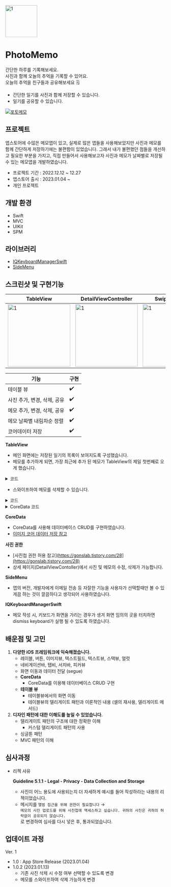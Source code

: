 <img width="100" alt="1" src="https://user-images.githubusercontent.com/108605997/214176123-728f9b9a-2dbb-41c7-8692-0919e63e046f.png"> 


# PhotoMemo  

간단한 하루를 기록해보세요.  
사진과 함께 오늘의 추억을 기록할 수 있어요.  
오늘의 추억을 친구들과 공유해보세요 🗒  

- 간단한 일기를 사진과 함께 저장할 수 있습니다.  
- 일기를 공유할 수 있습니다.  

[![포토메모](https://user-images.githubusercontent.com/108605997/214177110-4e5b4891-a038-436c-99a9-19c8e7c10056.png)](https://apps.apple.com/kr/app/photomemo-%ED%8F%AC%ED%86%A0%EB%A9%94%EB%AA%A8/id1661616427)

## 프로젝트 
앱스토어에 수많은 메모앱이 있고, 실제로 많은 앱들을 사용해보았지만 사진과 메모를 함께 간단하게 저장하기에는 불편함이 있었습니다. 그래서 내가 불편했던 점들을 개선하고 필요한 부분을 가지고, 직접 만들어서 사용해보고자 사진과 메모가 날짜별로 저장될 수 있는 메모앱을 개발하였습니다.

- 프로젝트 기간 : 2022.12.12 ~ 12.27
- 앱스토어 출시 : 2023.01.04 ~
- 개인 프로젝트


## 개발 환경
- Swift
- MVC
- UIKit
- SPM

## 라이브러리
- [IQKeyboardManagerSwift](https://github.com/hackiftekhar/IQKeyboardManager)
- [SideMenu](https://github.com/jonkykong/SideMenu)


## 스크린샷 및 구현기능
|TableView|DetailViewController|Swipe to delete|SideMenu|
|---|---|---|---|
|<img width="196" alt="1" src="https://user-images.githubusercontent.com/108605997/214174160-39400dd0-7abc-45bf-9dbd-0d6897286e4b.gif">| <img width="196" alt="1" src="https://user-images.githubusercontent.com/108605997/214174610-51fdfdac-dbd6-4844-b45d-bd7f8ad7a3d6.gif"> |<img width="196" alt="1" src="https://user-images.githubusercontent.com/108605997/214174712-073ad04c-d3ca-4b42-ba88-3ef5a07229d8.gif"> |<img width="196" alt="1" src="https://user-images.githubusercontent.com/108605997/214174771-f94b3760-b6b3-4c2a-a077-64962d1289f6.gif"> |

|기능|구현|
|---|---|
|테이블 뷰|✔️|
|사진 추가, 변경, 삭제, 공유|✔️|
|메모 추가, 변경, 삭제, 공유|✔️|
|메모 날짜별 내림차순 정렬|✔️|
|코어데이터 저장|✔️|

**TableView**

- 메인 화면에는 저장된 일기의 목록이 보여지도록 구성했습니다.
- 메모를 추가하게 되면, 가장 최근에 추가 된 메모가 TableView의 제일 첫번째로 오게 했습니다.

<details>
<summary>코드</summary>
<div markdown="1">        

```swift  
        func getDiaryListFromCoreData() -> [Diary] {
                var diaryList: [Diary] = []
                if let context = context {
                    let request = NSFetchRequest<NSManagedObject>(entityName: self.modelName)
                    let dateOrder = NSSortDescriptor(key: "date", ascending: false)
                    request.sortDescriptors = [dateOrder]
                    
                    do {
                        if let fetchedDiaryList = try context.fetch(request) as? [Diary] {
                            diaryList = fetchedDiaryList
                        }
                    } catch {
                        print("가져오는 것 실패")
                    }
                }
                return diaryList
            }
```  
    
</div>
</details>
        
- 스와이프하여 메모를 삭제할 수 있습니다.
<details>
<summary>코드</summary>
<div markdown="1"> 
    
```swift
        func tableView(_ tableView: UITableView, editingStyleForRowAt indexPath: IndexPath) -> UITableViewCell.EditingStyle {
                return .delete
            }
            
            func tableView(_ tableView: UITableView, commit editingStyle: UITableViewCell.EditingStyle, forRowAt indexPath: IndexPath) {
                tableView.beginUpdates()
                let subject = self.savedCoreArray[indexPath.row]
                savedCoreArray.remove(at: indexPath.row)
                memoManager.deleteCoreData(targetData: subject) {
                    
                }
                tableView.deleteRows(at: [indexPath], with: .fade)
                tableView.endUpdates()
            }
```
    
</div>
</details>
        
<details>
<summary>CoreData 코드</summary>
<div markdown="1"> 
        
```swift
        import UIKit
        import CoreData
        
        protocol MemoInfoDelegate: AnyObject {
            func getInfo() -> [Int]
        }
        
        final class MemoManager {
            private let coreDataManager = CoreDataManager.shared
            static let shared = MemoManager()
            var coreDataArray: [Diary] = []
            var delegate: MemoInfoDelegate?
            
            private init() {
                coreDataArray = coreDataManager.getDiaryListFromCoreData()
                print(coreDataArray)
            }
            
            func getCoreDataArray() -> [Diary] {
                print(#function)
                return coreDataArray
            }
            
            func saveCoreData(titleText: String, memoText: String, thumbnailImage: Data, completion: @escaping() -> Void) {
                coreDataManager.saveDiaryData(titleText: titleText, memoText: memoText, thumbnailImage: thumbnailImage) {
                    completion()
                    self.coreDataArray = self.coreDataManager.getDiaryListFromCoreData()
                }
                print("\(#function) : CoreData Saved")
            }
            
            func updateCoreData(newCoreData: Diary, completion: @escaping() -> Void) {
                coreDataManager.updateDiary(newDiaryData: newCoreData) {
                    completion()
                    self.coreDataArray = self.coreDataManager.getDiaryListFromCoreData()
                }
                print("\(#function) : CoreData Updated")
            }
            
            func deleteCoreData(targetData: Diary, completion: @escaping() -> Void) {
                coreDataManager.deleteDiary(data: targetData) {
                    completion()
                    self.coreDataArray = self.coreDataManager.getDiaryListFromCoreData()
                }
                print("\(#function) : CoreData Deleted")
            }
            
        }
```
</div>
</details>
    

**CoreData**

- CoreData를 사용해 데이터베이스 CRUD를 구현하였습니다.
- [이미지 코어 데이터 저장 참고](notion://www.notion.so/jesskoh/%5B%3Chttps://developer-p.tistory.com/148%3E%5D(%3Chttps://developer-p.tistory.com/148%3E))

**사진 권한** 

- [사진첩 권한 허용 참고](https://gonslab.tistory.com/28](https://gonslab.tistory.com/28)
- 상세 페이지(DetailViewContoller)에서 사진 및 메모의 수정, 삭제가 가능합니다.

**SideMenu** 

- 앱의 버전, 개발자에게 이메일 전송 등 자잘한 기능을 사용자가 선택할때만 볼 수 있게끔 하는 것이 깔끔하다고 생각되어 사용하였습니다.

**IQKeyboardManagerSwift**

- 메모 작성 시, 키보드가 화면을 가리는 경우가 생겨 화면 임의의 곳을 터치하면 dismiss keyboard가 실행 될 수 있도록 하였습니다.




## 배운점 및 고민
1. **다양한 iOS 프레임워크에 익숙해졌습니다.**
    - 레이블, 버튼, 이미지뷰, 텍스트필드, 텍스트뷰, 스택뷰, 얼럿
    - 네비게이션바, 탭비, 서치바, 피커뷰
    - 화면 이동과 데이터 전달 (segue)
    - **CoreData**
        - CoreData를 이용해 데이터베이스 CRUD 구현
    - **테이블 뷰**
        - 테이블뷰에서의 화면 이동
        - 테이블뷰의 델리게이트 패턴과 이론적인 내용 (셀의 재사용, 델리게이트 메서드)
2. **디자인 패턴에 대한 이해도를 높일 수 있었습니다.**
    - 델리게이트 패턴의 구조에 대한 정확한 이해
        - 커스텀 델리게이트 패턴의 사용
    - 싱글톤 패턴
    - MVC 패턴의 이해


## 심사과정
- 리젝 사유
    
    **Guideline 5.1.1 - Legal - Privacy - Data Collection and Storage**
    
    - 사진이 어느 용도에 사용되는지 더 자세하게 예시를 들어 작성하라는 내용의 리젝이었습니다.
    - 메시지를
    `앨범 접근을 위해 권한이 필요합니다` → <br/>
    `메모의 사진 업로드를 위해 사진첩에 액세스하고 싶습니다. 귀하의 사진은 귀하의 허락없이 공유되지 않습니다.` <br/>
    로 변경하여 심사를 다시 넣은 후, 통과되었습니다.

## 업데이트 과정
Ver. 1
 - 1.0 : App Store Release (2023.01.04)
 - 1.0.2 (2023.01.13)
    - 기존 사진 삭제 시 수정 여부 선택할 수 있도록 변경
    - 메모를 스와이프하여 삭제 가능하게 변경
